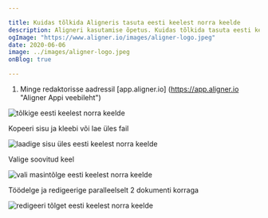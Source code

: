 ```yaml
---

title: Kuidas tõlkida Aligneris tasuta eesti keelest norra keelde
description: Aligneri kasutamise õpetus. Kuidas tõlkida tasuta eesti keelest norra keelde. Aligner on tasuta mugav online tarkvara mitmekeelse sisu haldamiseks.
ogImage: "https://www.aligner.io/images/aligner-logo.jpeg"
date: 2020-06-06
image: ../images/aligner-logo.jpeg
onBlog: true

---
```


1. Minge redaktorisse aadressil [app.aligner.io] (https://app.aligner.io "Aligner Appi veebileht")

![tõlkige eesti keelest norra keelde](/howto/aligner-blank-editor.jpeg "tõlkige eesti keelest norra keelde")

Kopeeri sisu ja kleebi või lae üles fail

![laadige sisu üles eesti keelest norra keelde](/howto/aligner-uploaded-document.jpeg "laadige sisu üles eesti keelest norra keelde")

Valige soovitud keel

![vali masintõlge eesti keelest norra keelde](/howto/aligner-language-dropdown.jpeg "vali masintõlge eesti keelest norra keelde")

Töödelge ja redigeerige paralleelselt 2 dokumenti korraga

![redigeeri tõlget eesti keelest norra keelde](/howto/aligner-double-sitded-editor.jpeg "redigeeri tõlget eesti keelest norra keelde")

